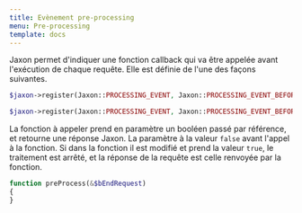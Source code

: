 ```yaml
---
title: Evènement pre-processing
menu: Pre-processing
template: docs
---
```


Jaxon permet d'indiquer une fonction callback qui va être appelée avant l'exécution de chaque requête.
Elle est définie de l'une des façons suivantes.
```php
$jaxon->register(Jaxon::PROCESSING_EVENT, Jaxon::PROCESSING_EVENT_BEFORE, 'functionName');
```
```php
$jaxon->register(Jaxon::PROCESSING_EVENT, Jaxon::PROCESSING_EVENT_BEFORE, array($object, 'methodName'));
```

La fonction à appeler prend en paramètre un booléen passé par référence, et retourne une réponse Jaxon. La paramètre à la valeur `false` avant l'appel à la fonction.
Si dans la fonction il est modifié et prend la valeur `true`, le traitement est arrêté, et la réponse de la requête est celle renvoyée par la fonction.
```php
function preProcess(&$bEndRequest)
{
}
```
